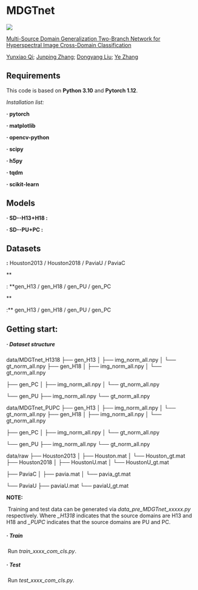 # MDGTnet

<img src="C:\Users\cherry\Desktop\FIG 1.png" >

[Multi-Source Domain Generalization Two-Branch Network for Hyperspectral Image Cross-Domain Classification](https://ieeexplore.ieee.org/document/10410893)

[Yunxiao Qi](https://ieeexplore.ieee.org/author/37090046528); [Junping Zhang](https://ieeexplore.ieee.org/author/37293675400); [Dongyang Liu](https://ieeexplore.ieee.org/author/37089208447); [Ye Zhang](https://ieeexplore.ieee.org/author/37279965600)

## Requirements

This code is based on **Python 3.10** and **Pytorch 1.12**.

*Installation list:*

**· pytorch** 

**· matplotlib**

**· opencv-python**

**· scipy**

**· h5py**

**· tqdm**

**· scikit-learn**

## Models

**· SD--H13+H18 :** 

[model9.pth]: https://pan.baidu.com/s/1DOecuJQPklCug4V0RgDh9Q?pwd=1111

**· SD--PU+PC :** 

[model9.pth]: https://pan.baidu.com/s/1Q9HCafos_9zU7pV13siw5A?pwd=1111

## Datasets

[raw]: https://pan.baidu.com/s/1IvzKEQOw7xwVPwUrpOrhxQ?pwd=1111

**:** Houston2013 / Houston2018 / PaviaU / PaviaC

**

[H13+H18 -- PU/PC]: https://pan.baidu.com/s/1DFd5cb3xalw5lcSigS57BQ?pwd=1111

 : **gen_H13 / gen_H18 / gen_PU / gen_PC

**

[PU+PC]: https://pan.baidu.com/s/1Q4pFYugFKw1YmAmZ8sDsrg?pwd=1111

 :** gen_H13 / gen_H18 / gen_PU / gen_PC

## Getting start:

##### · Dataset structure

data/MDGTnet_H1318
├── gen_H13
│   ├── img_norm_all.npy
│   └── gt_norm_all.npy
├── gen_H18
│   ├── img_norm_all.npy
│   └── gt_norm_all.npy

├── gen_PC
│   ├── img_norm_all.npy
│   └── gt_norm_all.npy

└── gen_PU
     ├── img_norm_all.npy
     └── gt_norm_all.npy



data/MDGTnet_PUPC
├── gen_H13
│   ├── img_norm_all.npy
│   └── gt_norm_all.npy
├── gen_H18
│   ├── img_norm_all.npy
│   └── gt_norm_all.npy

├── gen_PC
│   ├── img_norm_all.npy
│   └── gt_norm_all.npy

└── gen_PU
     ├── img_norm_all.npy
     └── gt_norm_all.npy



data/raw
├── Houston2013
│   ├── Houston.mat
│   └── Houston_gt.mat
├── Houston2018
│   ├── HoustonU.mat
│   └── HoustonU_gt.mat

├── PaviaC
│   ├── pavia.mat
│   └── pavia_gt.mat

└── PaviaU
     ├── paviaU.mat
     └── paviaU_gt.mat

**NOTE:**

​       Training and test data can be generated via *data_pre_MDGTnet_xxxxx.py* respectively. Where *_H1318* indicates that the source domains are H13 and H18 and *_PUPC* indicates that the source domains are PU and PC.

##### · Train

​       Run *train_xxxx_com_cls.py*. 

##### · Test

​       Run *test_xxxx_com_cls.py*. 























